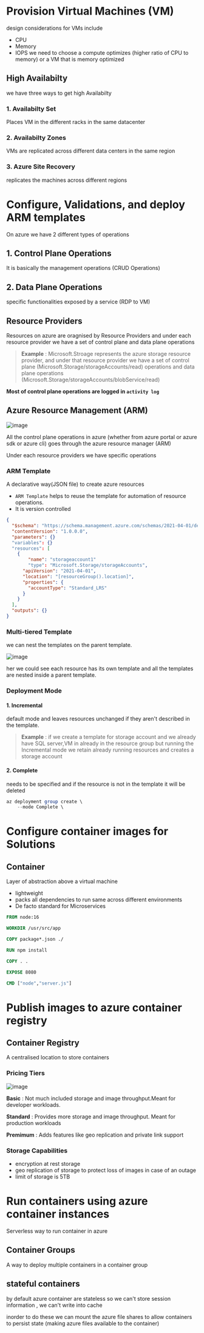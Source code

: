 # Provision Virtual Machines (VM)
design considerations for VMs include
- CPU 
- Memory
- IOPS
we need to choose a compute optimizes (higher ratio of CPU to memory) or a VM that is memory optimized
## High Availabilty
we have three ways to get high Availabilty
### 1. Availabilty Set
Places VM in the different racks in the same datacenter
### 2. Availabilty Zones
VMs are replicated across different data centers in the same region
### 3. Azure Site Recovery
replicates the machines across different regions
# Configure, Validations, and deploy ARM templates
On azure we have 2 different types of operations 
## 1. Control Plane Operations
It is basically the management operations (CRUD Operations)
## 2. Data Plane Operations
specific functionalities exposed by a service (RDP to VM)
## Resource Providers
Resources on azure are oragnised  by Resource Providers and under each resource provider we have a set of control plane and data plane operations

> **Example** : Microsoft.Stroage represents the azure storage resource provider, and under that resource provider we have a set of control plane (Microsoft.Storage/storageAccounts/read) operations and data plane operations (Microsoft.Storage/storageAccounts/blobService/read)

**Most of control plane operations are logged in `activity log`**

## Azure Resource Management (ARM)

![image](https://github.com/venkatavarunp/AZ-204/assets/130353146/981e7e06-8997-4fae-aba0-075bb5969584)

All the control plane operations in azure (whether from azure portal or azure sdk or azure cli) goes through the azure resource manager (ARM)

Under each resource providers we have specific operations

### ARM Template 
A declarative way(JSON file) to create azure resources

- `ARM Template` helps to reuse the template for automation of resource operations.
- It is version controlled
```json
{
  "$schema": "https://schema.management.azure.com/schemas/2021-04-01/deploymentTemplate.json#",
  "contentVersion": "1.0.0.0",
  "parameters": {}
  "variables": {}
  "resources": [
    {
        "name": "storageaccount1"
        "type": "Microsoft.Storage/storageAccounts",
      "apiVersion": "2021-04-01",
      "location": "[resourceGroup().location]",
      "properties": {
        "accountType": "Standard_LRS"
      }
    }
  ],
  "outputs": {}
}
```
### Multi-tiered Template
we can nest the templates on the parent template.

![image](https://github.com/venkatavarunp/AZ-204/assets/130353146/207c422e-5b76-45ba-b9bb-8c1244afa7c0)

her we could see each resource has its own template and all the templates are nested inside a parent template.

### Deployment Mode 
#### 1. Incremental

default mode and leaves resources unchanged if they aren't described in the template.

> **Example** : if we create a template for storage account and we already have SQL server,VM in already in the resource group but running the Incremental mode we retain already running resources and creates a storage account 

#### 2. Complete
needs to be specified and if the resource is not in the template it will be deleted 
```powershell
az deployment group create \
    --mode Complete \
```
# Configure container images for Solutions
## Container 
Layer of abstraction above a virtual machine
- lightweight
- packs all dependencies to run same across different environments
- De facto standard for Microservices
```dockerfile
FROM node:16

WORKDIR /usr/src/app 

COPY package*.json ./

RUN npm install

COPY . .

EXPOSE 8080

CMD ["node","server.js"]
```
# Publish images to azure container registry
## Container Registry 
A centralised location to store containers

### Pricing Tiers

![image](https://github.com/venkatavarunp/AZ-204/assets/130353146/fdf5f67c-4dde-447d-9231-bc119b2ffbfb)

**Basic** : Not much included storage and image throughput.Meant for developer workloads.

**Standard** : Provides more storage and image throughput. Meant for production workloads

**Premimum** : Adds features like geo replication and private link support

### Storage Capabilities
- encryption at rest storage
- geo replication of storage to protect loss of images in case of an outage
- limit of storage is 5TB

# Run containers using azure container instances
Serverless way to run container in azure 
## Container Groups
A way to deploy multiple containers in a container group 
## stateful containers
by default azure container are stateless so we can't store session information , we can't write into cache

inorder to do these we can mount the azure file shares to allow containers to persist state (making azure files available to the container)


